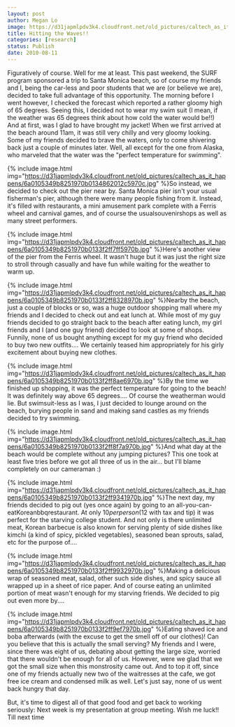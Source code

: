 ```yaml
---
layout: post
author: Megan Lo
image: https://d31japmlpdv3k4.cloudfront.net/old_pictures/caltech_as_it_happens/6a0105349b8251970b0134862010f4970c.jpg
title: Hitting the Waves!!
categories: [research]
status: Publish
date: 2010-08-11
---
```



Figuratively of course. Well for me at least. This past weekend, the SURF program sponsored a trip to Santa Monica beach, so of course my friends and I, being the car-less and poor students that we are (or believe we are), decided to take full advantage of this opportunity. The morning before I went however, I checked the forecast which reported a rather gloomy high of 65 degrees. Seeing this, I decided not to wear my swim suit (I mean, if the weather was 65 degrees think about how cold the water would be!!)
And at first, was I glad to have brought my jacket! When we first arrived at the beach around 11am, it was still very chilly and very gloomy looking. Some of my friends decided to brave the waters, only to come shivering back just a couple of minutes later. Well, all except for the one from Alaska, who marveled that the water was the "perfect temperature for swimming".


{% include image.html img="https://d31japmlpdv3k4.cloudfront.net/old_pictures/caltech_as_it_happens/6a0105349b8251970b0134862012c5970c.jpg" %}So instead, we decided to check out the pier near by. Santa Monica pier isn't your usual fisherman's pier, although there were many people fishing from it. Instead, it's filled with restaurants, a mini amusement park complete with a Ferris wheel and carnival games, and of course the usualsouvenirshops as well as many street performers.


{% include image.html img="https://d31japmlpdv3k4.cloudfront.net/old_pictures/caltech_as_it_happens/6a0105349b8251970b0133f2ff7ff5970b.jpg" %}Here's another view of the pier from the Ferris wheel. It wasn't huge but it was just the right size to stroll through casually and have fun while waiting for the weather to warm up.


{% include image.html img="https://d31japmlpdv3k4.cloudfront.net/old_pictures/caltech_as_it_happens/6a0105349b8251970b0133f2ff8328970b.jpg" %}Nearby the beach, just a couple of blocks or so, was a huge outdoor shopping mall where my friends and I decided to check out and eat lunch at. While most of my guy friends decided to go straight back to the beach after eating lunch, my girl friends and I (and one guy friend) decided to look at some of shops. Funnily, none of us bought anything except for my guy friend who decided to buy two new outfits.... We certainly teased him appropriately for his girly excitement about buying new clothes.


{% include image.html img="https://d31japmlpdv3k4.cloudfront.net/old_pictures/caltech_as_it_happens/6a0105349b8251970b0133f2ff8ae6970b.jpg" %}By the time we finished up shopping, it was the perfect temperature for going to the beach! It was definitely way above 65 degrees.... Of course the weatherman would lie. But swimsuit-less as I was, I just decided to lounge around on the beach, burying people in sand and making sand castles as my friends decided to try swimming.


{% include image.html img="https://d31japmlpdv3k4.cloudfront.net/old_pictures/caltech_as_it_happens/6a0105349b8251970b0133f2ff8f7a970b.jpg" %}And what day at the beach would be complete without any jumping pictures? This one took at least five tries before we got all three of us in the air... but I'll blame completely on our cameraman :)

{% include image.html img="https://d31japmlpdv3k4.cloudfront.net/old_pictures/caltech_as_it_happens/6a0105349b8251970b0133f2ff9341970b.jpg" %}The next day, my friends decided to pig out (yes once again) by going to an all-you-can-eatKoreanbbqrestaurant. At only $10 per person ($12 with tax and tip) it was perfect for the starving college student. And not only is there unlimited meat, Korean barbecue is also known for serving plenty of side dishes like kimchi (a kind of spicy, pickled vegetables), seasoned bean sprouts, salad, etc for the purpose of....


{% include image.html img="https://d31japmlpdv3k4.cloudfront.net/old_pictures/caltech_as_it_happens/6a0105349b8251970b0133f2ff9932970b.jpg" %}Making a delicious wrap of seasoned meat, salad, other such side dishes, and spicy sauce all wrapped up in a sheet of rice paper. And of course eating an unlimited portion of meat wasn't enough for my starving friends. We decided to pig out even more by....


{% include image.html img="https://d31japmlpdv3k4.cloudfront.net/old_pictures/caltech_as_it_happens/6a0105349b8251970b0133f2ff9ef7970b.jpg" %}Eating shaved ice and boba afterwards (with the excuse to get the smell off of our clothes)! Can you believe that this is actually the small serving? My friends and I were, since there was eight of us, debating about getting the large size, worried that there wouldn't be enough for all of us. However, were we glad that we got the small size when this monstrosity came out. And to top it off, since one of my friends actually new two of the waitresses at the cafe, we got free ice cream and condensed milk as well. Let's just say, none of us went back hungry that day.

But, it's time to digest all of that good food and get back to working seriously: Next week is my presentation at group meeting. Wish me luck!! Till next time

